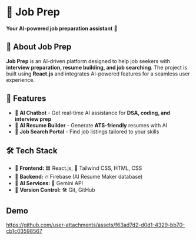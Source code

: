 # 💼 Job Prep

**Your AI-powered job preparation assistant** 🚀

## 📌 About Job Prep

**Job Prep** is an AI-driven platform designed to help job seekers with **interview preparation, resume building, and job searching**. 
The project is built using **React.js** and integrates AI-powered features for a seamless user experience.

## 🚀 Features

- 🤖 **AI Chatbot** - Get real-time AI assistance for **DSA, coding, and interview prep**  
- 📄 **AI Resume Builder** - Generate **ATS-friendly** resumes with AI  
- 🔎 **Job Search Portal** - Find job listings tailored to your skills  
    

## 🛠️ Tech Stack

- 🔹 **Frontend:** 🟦 React.js, 🎨 Tailwind CSS, HTML, CSS  
- 🔹 **Backend:** 🔥 Firebase (AI Resume Maker database)  
- 🔹 **AI Services:** 🤖 Gemini API  
- 🔹 **Version Control:** 🛠️ Git, GitHub  
## Demo 
https://github.com/user-attachments/assets/f63ad7d2-d0d1-4329-bb70-cb1c03598567
